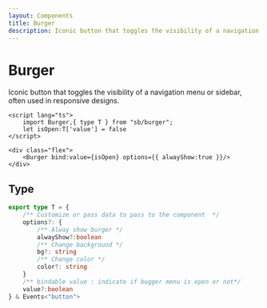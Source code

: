 ```yaml
---
layout: Components
title: Burger
description: Iconic button that toggles the visibility of a navigation menu or sidebar, often used in responsive designs.
---
```

<script lang="ts">
    import Burger,{ type T } from "sb/burger";
    let isOpen:T['value'] = false
</script>

# Burger
Iconic button that toggles the visibility of a navigation menu or sidebar, often used in responsive designs.

<div class="flex">
    <Burger bind:value={isOpen} options={{ alwayShow:true }}/>
</div>

```svelte
<script lang="ts">
    import Burger,{ type T } from "sb/burger";
    let isOpen:T['value'] = false
</script>

<div class="flex">
    <Burger bind:value={isOpen} options={{ alwayShow:true }}/>
</div>
```

## Type
```ts
export type T = {
    /** Customize or pass data to pass to the component  */
    options?: {
        /** Alway show burger */
        alwayShow?:boolean
        /** Change background */
        bg?: string
        /** Change color */
        color?: string
    }
    /** bindable value : indicate if bugger menu is open or not*/
    value?:boolean
} & Events<"button">
```
